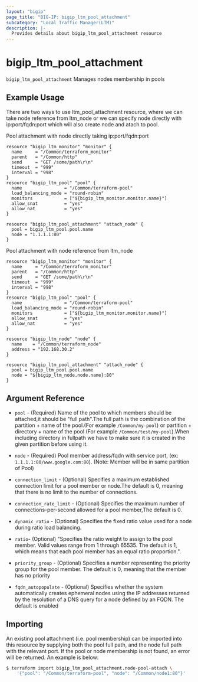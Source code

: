 ```yaml
---
layout: "bigip"
page_title: "BIG-IP: bigip_ltm_pool_attachment"
subcategory: "Local Traffic Manager(LTM)"
description: |-
  Provides details about bigip_ltm_pool_attachment resource
---
```


# bigip\_ltm\_pool\_attachment

`bigip_ltm_pool_attachment` Manages nodes membership in pools

## Example Usage


There are two ways to use ltm_pool_attachment resource, where we can take node reference from ltm_node or we can specify node directly with ip:port/fqdn:port which will also create node and atach to pool.


Pool attachment with node directly taking ip:port/fqdn:port

```hcl
resource "bigip_ltm_monitor" "monitor" {
  name     = "/Common/terraform_monitor"
  parent   = "/Common/http"
  send     = "GET /some/path\r\n"
  timeout  = "999"
  interval = "998"
}
resource "bigip_ltm_pool" "pool" {
  name                = "/Common/terraform-pool"
  load_balancing_mode = "round-robin"
  monitors            = ["${bigip_ltm_monitor.monitor.name}"]
  allow_snat          = "yes"
  allow_nat           = "yes"
}

resource "bigip_ltm_pool_attachment" "attach_node" {
  pool = bigip_ltm_pool.pool.name
  node = "1.1.1.1:80"
}

```

Pool attachment with node reference from ltm_node

```hcl
resource "bigip_ltm_monitor" "monitor" {
  name     = "/Common/terraform_monitor"
  parent   = "/Common/http"
  send     = "GET /some/path\r\n"
  timeout  = "999"
  interval = "998"
}
resource "bigip_ltm_pool" "pool" {
  name                = "/Common/terraform-pool"
  load_balancing_mode = "round-robin"
  monitors            = ["${bigip_ltm_monitor.monitor.name}"]
  allow_snat          = "yes"
  allow_nat           = "yes"
}

resource "bigip_ltm_node" "node" {
  name    = "/Common/terraform_node"
  address = "192.168.30.2"
}

resource "bigip_ltm_pool_attachment" "attach_node" {
  pool = bigip_ltm_pool.pool.name
  node = "${bigip_ltm_node.node.name}:80"
}
```

## Argument Reference

* `pool` - (Required) Name of the pool to which members should be attached,it should be "full path".The full path is the combination of the partition + name of the pool.(For example `/Common/my-pool`) or partition + directory + name of the pool (For example `/Common/test/my-pool`).When including directory in fullpath we have to make sure it is created in the given partition before using it.

* `node` - (Required) Pool member address/fqdn with service port, (ex: `1.1.1.1:80/www.google.com:80`). (Note: Member will be in same partition of Pool)

* `connection_limit` - (Optional) Specifies a maximum established connection limit for a pool member or node.The default is 0, meaning that there is no limit to the number of connections.

* `connection_rate_limit` - (Optional) Specifies the maximum number of connections-per-second allowed for a pool member,The default is 0.

* `dynamic_ratio` - (Optional) Specifies the fixed ratio value used for a node during ratio load balancing.

* `ratio`- (Optional) "Specifies the ratio weight to assign to the pool member. Valid values range from 1 through 65535. The default is 1, which means that each pool member has an equal ratio proportion.".

* `priority_group` - (Optional) Specifies a number representing the priority group for the pool member. The default is 0, meaning that the member has no priority

* `fqdn_autopopulate` - (Optional) Specifies whether the system automatically creates ephemeral nodes using the IP addresses returned by the resolution of a DNS query for a node defined by an FQDN. The default is enabled

## Importing
An existing pool attachment (i.e. pool membership) can be imported into this resource by supplying both the pool full path, and the node full path with the relevant port. If the pool or node membership is not found, an error will be returned. An example is below:

```sh
$ terraform import bigip_ltm_pool_attachment.node-pool-attach \
	'{"pool": "/Common/terraform-pool", "node": "/Common/node1:80"}'
```
